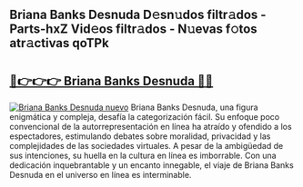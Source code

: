 ## Briana Banks Desnuda D𝚎sn𝚞dos filtr𝚊dos - Parts-hxZ Vid𝚎os filtr𝚊dos - N𝚞evas f𝚘tos atr𝚊ctivas qoTPk

# <h2><a href="http://mb7dx4h.tromn.icu/?c=Briana+Banks+Desnuda">🔗👉👉👉 Briana Banks Desnuda 🔗🔗</a></h2>

[![Briana Banks Desnuda nuevo](https://i.imgur.com/pEAQMta.gif)](http://mb7dx4h.tromn.icu/?c=Briana+Banks+Desnuda)
Briana Banks Desnuda, una figura enigmática y compleja, desafía la categorización fácil. Su enfoque poco convencional de la autorrepresentación en línea ha atraído y ofendido a los espectadores, estimulando debates sobre moralidad, privacidad y las complejidades de las sociedades virtuales. A pesar de la ambigüedad de sus intenciones, su huella en la cultura en línea es imborrable. Con una dedicación inquebrantable y un encanto innegable, el viaje de Briana Banks Desnuda en el universo en línea es interminable.

